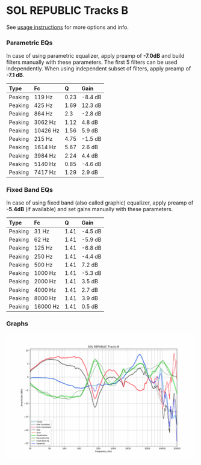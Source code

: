 # SOL REPUBLIC Tracks B
See [usage instructions](https://github.com/jaakkopasanen/AutoEq#usage) for more options and info.

### Parametric EQs
In case of using parametric equalizer, apply preamp of **-7.0dB** and build filters manually
with these parameters. The first 5 filters can be used independently.
When using independent subset of filters, apply preamp of **-7.1 dB**.

| Type    | Fc       |    Q | Gain    |
|:--------|:---------|:-----|:--------|
| Peaking | 119 Hz   | 0.23 | -8.4 dB |
| Peaking | 425 Hz   | 1.69 | 12.3 dB |
| Peaking | 864 Hz   | 2.3  | -2.8 dB |
| Peaking | 3062 Hz  | 1.12 | 4.8 dB  |
| Peaking | 10426 Hz | 1.56 | 5.9 dB  |
| Peaking | 215 Hz   | 4.75 | -1.5 dB |
| Peaking | 1614 Hz  | 5.67 | 2.6 dB  |
| Peaking | 3984 Hz  | 2.24 | 4.4 dB  |
| Peaking | 5140 Hz  | 0.85 | -4.6 dB |
| Peaking | 7417 Hz  | 1.29 | 2.9 dB  |

### Fixed Band EQs
In case of using fixed band (also called graphic) equalizer, apply preamp of **-5.4dB**
(if available) and set gains manually with these parameters.

| Type    | Fc       |    Q | Gain    |
|:--------|:---------|:-----|:--------|
| Peaking | 31 Hz    | 1.41 | -4.5 dB |
| Peaking | 62 Hz    | 1.41 | -5.9 dB |
| Peaking | 125 Hz   | 1.41 | -6.8 dB |
| Peaking | 250 Hz   | 1.41 | -4.4 dB |
| Peaking | 500 Hz   | 1.41 | 7.2 dB  |
| Peaking | 1000 Hz  | 1.41 | -5.3 dB |
| Peaking | 2000 Hz  | 1.41 | 3.5 dB  |
| Peaking | 4000 Hz  | 1.41 | 2.7 dB  |
| Peaking | 8000 Hz  | 1.41 | 3.9 dB  |
| Peaking | 16000 Hz | 1.41 | 0.5 dB  |

### Graphs
![](./SOL%20REPUBLIC%20Tracks%20B.png)